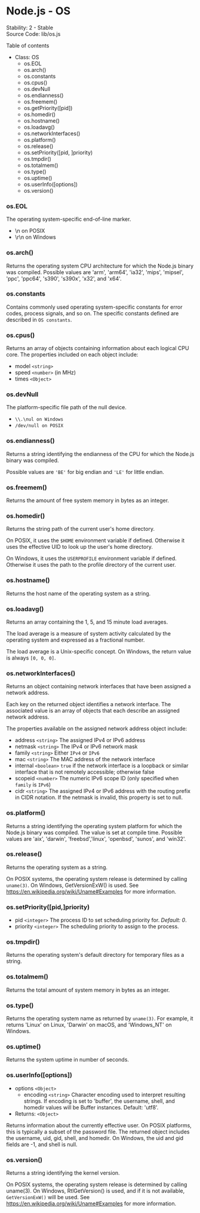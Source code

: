 <link rel="stylesheet" href="https://cdn.jsdelivr.net/npm/bootstrap-icons@1.5.0/font/bootstrap-icons.css">
<link rel="stylesheet" href="../../lib/doc_style.css">

<h1 style="text-align:left;">Node.js - OS</h1>

<t8s>Stability: 2 - Stable</t8s></br>
<t8s>Source Code: lib/os.js</t8s>

<t8s>Table of contents</t8s>

* Class: OS
  - os.EOL
  - os.arch()
  - os.constants
  - os.cpus()
  - os.devNull
  - os.endianness()
  - os.freemem()
  - os.getPriority([pid])
  - os.homedir()
  - os.hostname()
  - os.loadavg()
  - os.networkInterfaces()
  - os.platform()
  - os.release()
  - os.setPriority([pid, ]priority)
  - os.tmpdir()
  - os.totalmem()
  - os.type()
  - os.uptime()
  - os.userInfo([options])
  - os.version()

### os.EOL
The operating system-specific end-of-line marker.
* \n on POSIX
* \r\n on Windows

### os.arch()
Returns the operating system CPU architecture for which the Node.js binary was compiled. Possible values are 'arm', 'arm64', 'ia32', 'mips', 'mipsel', 'ppc', 'ppc64', 's390', 's390x', 'x32', and 'x64'.

### os.constants
Contains commonly used operating system-specific constants for error codes, process signals, and so on. The specific constants defined are described in ``OS constants``.

### os.cpus()
Returns an array of objects containing information about each logical CPU core.
The properties included on each object include:
* model `<string>`
* speed `<number>` (in MHz)
* times `<Object>`

### os.devNull
The platform-specific file path of the null device.
* ``\\.\nul on Windows``
* ``/dev/null on POSIX``

### os.endianness()
Returns a string identifying the endianness of the CPU for which the Node.js binary was compiled.

Possible values are `'BE'` for big endian and `'LE'` for little endian.

### os.freemem()
Returns the amount of free system memory in bytes as an integer.

### os.homedir()
Returns the string path of the current user's home directory.

On POSIX, it uses the `$HOME` environment variable if defined. Otherwise it uses the effective UID to look up the user's home directory.

On Windows, it uses the `USERPROFILE` environment variable if defined. Otherwise it uses the path to the profile directory of the current user.

### os.hostname()
Returns the host name of the operating system as a string.

### os.loadavg()
Returns an array containing the 1, 5, and 15 minute load averages.

The load average is a measure of system activity calculated by the operating system and expressed as a fractional number.

The load average is a Unix-specific concept. On Windows, the return value is always `[0, 0, 0]`.

### os.networkInterfaces()
Returns an object containing network interfaces that have been assigned a network address.

Each key on the returned object identifies a network interface. The associated value is an array of objects that each describe an assigned network address.

The properties available on the assigned network address object include:
* address `<string>` The assigned IPv4 or IPv6 address
* netmask `<string>` The IPv4 or IPv6 network mask
* family `<string>` Either `IPv4` or `IPv6`
* mac `<string>` The MAC address of the network interface
* internal `<boolean>` `true` if the network interface is a loopback or similar interface that is not remotely accessible; otherwise false
* scopeid `<number>` The numeric IPv6 scope ID (only specified when `family` is `IPv6`)
* cidr `<string>` The assigned IPv4 or IPv6 address with the routing prefix in CIDR notation. If the netmask is invalid, this property is set to null.

### os.platform()
Returns a string identifying the operating system platform for which the Node.js binary was compiled. The value is set at compile time. Possible values are 'aix', 'darwin', 'freebsd','linux', 'openbsd', 'sunos', and 'win32'.

### os.release()
Returns the operating system as a string.

On POSIX systems, the operating system release is determined by calling `uname(3)`. On Windows, GetVersionExW() is used. See https://en.wikipedia.org/wiki/Uname#Examples for more information.

### os.setPriority([pid,]priority)
* pid `<integer>` The process ID to set scheduling priority for. *Default: 0*.
* priority `<integer>` The scheduling priority to assign to the process.

### os.tmpdir()
Returns the operating system's default directory for temporary files as a string.

### os.totalmem()
Returns the total amount of system memory in bytes as an integer.

### os.type()
Returns the operating system name as returned by ``uname(3)``. For example, it returns 'Linux' on Linux, 'Darwin' on macOS, and 'Windows_NT' on Windows.

### os.uptime()
Returns the system uptime in number of seconds.

### os.userInfo([options])
* options ``<Object>``
  - encoding ``<string>`` Character encoding used to interpret resulting strings. If encoding is set to 'buffer', the username, shell, and homedir values will be Buffer instances. Default: 'utf8'.
* Returns: ``<Object>``

Returns information about the currently effective user. On POSIX platforms, this is typically a subset of the password file. The returned object includes the username, uid, gid, shell, and homedir. On Windows, the uid and gid fields are -1, and shell is null.

### os.version()
Returns a string identifying the kernel version.

On POSIX systems, the operating system release is determined by calling uname(3). On Windows, RtlGetVersion() is used, and if it is not available, `GetVersionExW()` will be used. See https://en.wikipedia.org/wiki/Uname#Examples for more information.


